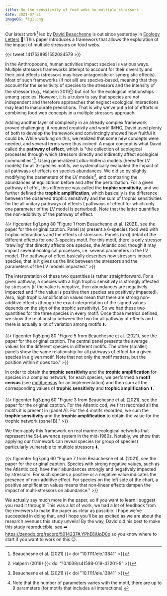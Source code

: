 ```yaml
---
title: On the sensitivity of food webs to multiple stressors
date: 2021-07-21
imageOG: fig1.png
---
```



Our latest work[^db] led by [David Beauchesne](https://www.researchgate.net/profile/David-Beauchesne) is out since yesterday in [Ecology Letters](https://onlinelibrary.wiley.com/doi/abs/10.1111/ele.13841?campaign=wolearlyview) :partying_face:! This paper introduces a framework that allows the exploration of the impact of multiple stressors on food webs.

{{< tweet 1417528951552024579 >}}


In the Anthropocene, human activities impact species is various ways. Multiple
stressors frameworks attempt to account for their diversity and their joint
effects (stressors may have antagonistic or synergistic effects). Most of such
frameworks (if not all) are species-based, meaning that they account for the
sensitivity of species to the stressors and the intensity of the stressor (e.g.,
Halpern 2019[^hp]) but not for the ecological relationships among species.
However, it is a truism to say that species are not independent and therefore
approaches that neglect ecological interactions may lead to inaccurate
predictions. That is why we've put a lot of efforts in combining food web
concepts in a multiple stressors approach.

Adding another layer of complexity in an already complex framework proved
challenging: it required creativity and work! IMHO, David used plenty of both to
develop the framework and convincingly showed how fruitful it could be. While
working on this, we realized that some new concepts were needed, and several
terms were thus coined. A major concept is what David called the **pathway of
effect**, which is "the collection of ecological processes through which
stressors directly and indirectly affect ecological communities"[^db]. Using
generalized Lotka-Volterra models (hereafter LV models) for all 3-species
motifs, we systematically evaluated the impact of all pathways of effects on
species abundances. We did so by slightly modifying the parameters of the LV
models[^nb], and comparing the abundances at equilibrium before and after the
perturbation. For a given pathway of effet, this difference was called the
**trophic sensitivity**, and we further defined the **trophic amplification**,
which basically is the difference between the observed trophic sensitivity and
the sum of trophic sensitivities for the all unitary pathways of effects (
pathways of effect for which only one parameter of the LV model is perturbed).
Note that the latter quantifies the non-additivity of the pathway of effect.


{{< figcenter fig1.png 80 "Figure 1 from Beauchesne et al. (2021), see the paper for the original caption. Panel (a) present a 6-species food web with trophic interactions and the effects of stressors. Panels (b-d) detail of the different effects for one 3-species motif. For this motif, there is only stressor 'trawling' that directly affects one species, the Atlantic cod, though it may  impact several ecological processes, i.e. several parameters in the LV model. The pathway of effect basically describes how stressors impact species, that is it gives us the link between the stressors and the parameters of the LV models impacted."  >}}


The interpretation of these two quantities is rather straightforward. For a given pathway, a species with a high trophic sensitivity is strongly affected by 
stressors (if the value is negative, then abundances are negatively impacted and if the value is positive then species are positively impacted). Also, high trophic amplification values mean that there are strong non-additive effects (though the exact interpretation of the signed values depends on the sign of the trophic sensitivity). So we had these two quantities for the three species in every motif. Once those metrics defined, we show the relationship between the two for all pathway of effects and there is actually a lot of variation among motifs :arrow_down:.


{{< figcenter fig5.png 80 "Figure 5 from Beauchesne et al. (2021), see the paper for the original caption. The central panel presents the average values for the different species in different motifs. The other (smaller) panels show the same relationship for all pathways of effect for a given species in a given motif. Note that not only the motif matters, but the position within it does too."  >}}


In order to obtain the **trophic sensitivity** and the **trophic amplification**
for species in a complex network, for each species, we performed a **motif
census** (see [motifcensus](https://github.com/KevCaz/motifcensus) for an <i
class="fab fa-r-project" aria-hidden="true"></i> implementation) and then sum
all the corresponding values of **trophic sensitivity** and  **trophic
amplification** :arrow_down:.


{{< figcenter fig3.png 60 "Figure 3 from Beauchesne et al. (2021), see the paper for the original caption. For the Atlantic cod, we first recorded all the motifs it is present in (panel A). For the 4 motifs recorded, we sum the **trophic sensitivity** and the **trophic amplification** to obtain the value for the trophic network (panel B)." >}}


We then apply this framework on real marine ecological networks that represent the St-Lawrence system in the mid-1980s. Notably, we show that applying our framework can reveal species (or group of species) particularly vulnerable to multiple stressors :arrow_down:. 


{{< figcenter fig7.png 60 "Figure 7 from Beauchesne et al. (2021), see the paper for the original caption. Species with strong negative values, such as the Atlantic cod, have their abundances strongly and negatively impacted by stressors. For such species a positive or a negative value indicates the presence of non-additive effect. For species on the left side of the chart, a positive amplification values means that non-linear effects dampen the impact of multi-stressors on abundance." >}}


We actually say much more in the paper, so if you want to learn I suggest you read it through! This was a lot of work, we had a lot of feedback from the reviewers to make the paper as clear as possible. I hope we've succeeded in doing that, and I hope you'll be as excited as we are about the research avenues this study unveils! By the way, David did his best to make this study reproducible, see :arrow_right: https://zenodo.org/record/5014237#.YPhE8iUpD0o so you know where to start if you want to work on this :wink:.




[^db]: Beauchesne et al. (2021) {{< doi "10.1111/ele.13841" >}}

[^hp]: Halpern (2019) {{< doi "10.1038/s41598-019-47201-9" >}}

[^nb]: Note that the number of parameters varies with the motif, there are up to 9 parameters (for motifs that includes all interactions).